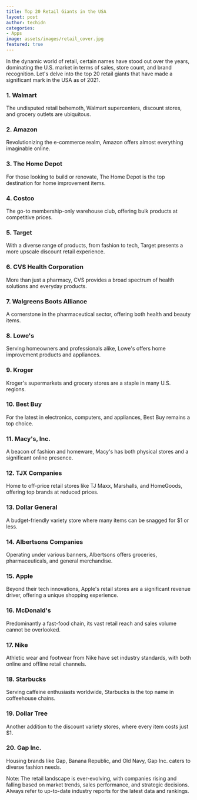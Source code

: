 ```yaml
---
title: Top 20 Retail Giants in the USA
layout: post
author: techidn
categories: 
- Apps
image: assets/images/retail_cover.jpg
featured: true
---
```


In the dynamic world of retail, certain names have stood out over the years, dominating the U.S. market in terms of sales, store count, and brand recognition. Let's delve into the top 20 retail giants that have made a significant mark in the USA as of 2021.

### 1. Walmart
The undisputed retail behemoth, Walmart supercenters, discount stores, and grocery outlets are ubiquitous.
### 2. Amazon
Revolutionizing the e-commerce realm, Amazon offers almost everything imaginable online.
### 3. The Home Depot
For those looking to build or renovate, The Home Depot is the top destination for home improvement items.
### 4. Costco
The go-to membership-only warehouse club, offering bulk products at competitive prices.
### 5. Target
With a diverse range of products, from fashion to tech, Target presents a more upscale discount retail experience.
### 6. CVS Health Corporation
More than just a pharmacy, CVS provides a broad spectrum of health solutions and everyday products.
### 7. Walgreens Boots Alliance
A cornerstone in the pharmaceutical sector, offering both health and beauty items.
### 8. Lowe's
Serving homeowners and professionals alike, Lowe's offers home improvement products and appliances.
### 9. Kroger
Kroger's supermarkets and grocery stores are a staple in many U.S. regions.
### 10. Best Buy
For the latest in electronics, computers, and appliances, Best Buy remains a top choice.
### 11. Macy's, Inc.
A beacon of fashion and homeware, Macy's has both physical stores and a significant online presence.
### 12. TJX Companies
Home to off-price retail stores like TJ Maxx, Marshalls, and HomeGoods, offering top brands at reduced prices.
### 13. Dollar General
A budget-friendly variety store where many items can be snagged for $1 or less.
### 14. Albertsons Companies
Operating under various banners, Albertsons offers groceries, pharmaceuticals, and general merchandise.
### 15. Apple
Beyond their tech innovations, Apple's retail stores are a significant revenue driver, offering a unique shopping experience.
### 16. McDonald's
Predominantly a fast-food chain, its vast retail reach and sales volume cannot be overlooked.
### 17. Nike
Athletic wear and footwear from Nike have set industry standards, with both online and offline retail channels.
### 18. Starbucks
Serving caffeine enthusiasts worldwide, Starbucks is the top name in coffeehouse chains.
### 19. Dollar Tree
Another addition to the discount variety stores, where every item costs just $1.
### 20. Gap Inc.
Housing brands like Gap, Banana Republic, and Old Navy, Gap Inc. caters to diverse fashion needs.

Note: The retail landscape is ever-evolving, with companies rising and falling based on market trends, sales performance, and strategic decisions. Always refer to up-to-date industry reports for the latest data and rankings.
